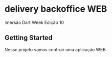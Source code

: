 # delivery backoffice WEB

Imersão Dart Week Edição 10

## Getting Started

Nesse projeto vamos contruir uma aplicação WEB

